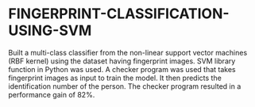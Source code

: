 # FINGERPRINT-CLASSIFICATION-USING-SVM
Built a multi-class classifier from the non-linear support vector machines (RBF kernel) using the dataset having fingerprint images. SVM library function in Python was used. A checker program was used that takes fingerprint images as input to train the model. It then predicts the identification number of the person. The checker program resulted in a performance gain of 82%. 
